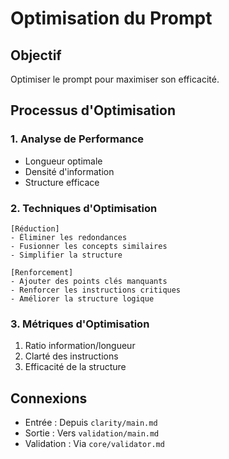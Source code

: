 # Optimisation du Prompt

## Objectif
Optimiser le prompt pour maximiser son efficacité.

## Processus d'Optimisation

### 1. Analyse de Performance
- Longueur optimale
- Densité d'information
- Structure efficace

### 2. Techniques d'Optimisation
```optimization
[Réduction]
- Éliminer les redondances
- Fusionner les concepts similaires
- Simplifier la structure

[Renforcement]
- Ajouter des points clés manquants
- Renforcer les instructions critiques
- Améliorer la structure logique
```

### 3. Métriques d'Optimisation
1. Ratio information/longueur
2. Clarté des instructions
3. Efficacité de la structure

## Connexions
- Entrée : Depuis `clarity/main.md`
- Sortie : Vers `validation/main.md`
- Validation : Via `core/validator.md`
